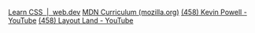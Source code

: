 [Learn CSS  |  web.dev](https://web.dev/learn/css/)
[MDN Curriculum (mozilla.org)](https://developer.mozilla.org/en-US/curriculum/)
[(458) Kevin Powell - YouTube](https://www.youtube.com/@KevinPowell/playlists)
[(458) Layout Land - YouTube](https://www.youtube.com/@LayoutLand/playlists)
